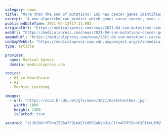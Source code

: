 ```yaml
---
category: news
title: "More than the sum of mutations: 165 new cancer genes identified with the help of machine learning"
excerpt: "A new algorithm can predict which genes cause cancer, even if their DNA sequence is not changed. A team of researchers in Berlin combined a wide variety of data, analyzed it with \"Artificial Intelligence\" and identified numerous cancer genes."
publishedDateTime: 2021-04-12T17:11:00Z
originalUrl: "https://medicalxpress.com/news/2021-04-sum-mutations-cancer-genes-machine.html"
webUrl: "https://medicalxpress.com/news/2021-04-sum-mutations-cancer-genes-machine.html"
ampWebUrl: "https://medicalxpress.com/news/2021-04-sum-mutations-cancer-genes-machine.amp"
cdnAmpWebUrl: "https://medicalxpress-com.cdn.ampproject.org/c/s/medicalxpress.com/news/2021-04-sum-mutations-cancer-genes-machine.amp"
type: article

provider:
  name: Medical Xpress
  domain: medicalxpress.com

topics:
  - AI in Healthcare
  - AI
  - Machine Learning

images:
  - url: "https://scx2.b-cdn.net/gfx/news/2021/morethanthes.jpg"
    width: 1000
    height: 1300
    isCached: true

secured: "ejJH2b6+YFRnnI5B5a7F9LKAEYL6MZSaDsbU1LClfx4FDPISonK3PikvLiMG5sYoJ8k8+X126f2wuPFL/b6CVGwLhmyEGEJPfQyQrYNdCfSjWNp1Z+8aHVgen5nAV6faftAfUIEd7kPSFf/nlWy7uWsgkfmRnSjHU7n6Mixc9pnbS2Fn47sJLOsT/EWHDOtXoSBI9yykkOyIgCWvzjm1fd67D5koL1HvSDBJJbimAVrGzUEBUD/dYULYVsx6Bg/QwIMZuJ5xGxPiH3V0ll9rtKyXk5bgyJ7hRwRCfqP8u9I4Ex2Jqz2oHD5ZAziWTzMOQsLjJUVAGNQp91u8dsSrZSeqjpM8lFzld9wOH+x/nL0=;eib+C2xYJU5f5Th11aFPag=="
---
```


